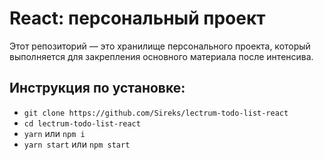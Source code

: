 # React: персональный проект

Этот репозиторий — это хранилище персонального проекта, который выполняется для закрепления основного материала после интенсива.

## Инструкция по установке:

*   `git clone https://github.com/Sireks/lectrum-todo-list-react`
*   `cd lectrum-todo-list-react`
*   `yarn` или `npm i`
*   `yarn start` или `npm start`